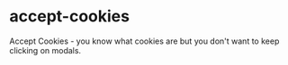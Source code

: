 # accept-cookies
Accept Cookies - you know what cookies are but you don't want to keep clicking on modals.
